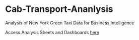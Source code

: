 # Cab-Transport-Ananlysis
Analysis of New York Green Taxi Data for Business Intelligence

Access Analysis Sheets and Dashboards [here](https://us-east-1.online.tableau.com/#/site/newyorkcitycabanalysis)
